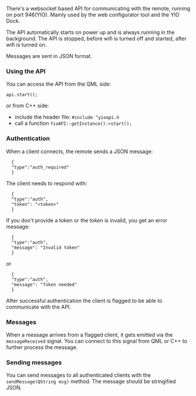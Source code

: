 There's a websocket based API for communicating with the remote, running on port 946(YIO). Mainly used by the web configurator tool and the YIO Dock. 

The API automatically starts on power up and is always running in the background. The API is stopped, before wifi is turned off and started, after wifi is turned on.

Messages are sent in JSON format.

### Using the API
You can access the API from the QML side:

`api.start();`


or from C++ side:
- include the header file:
`#include "yioapi.h`
- call a function 
`YioAPI::getInstance()->start();` 

### Authentication
When a client connects, the remote sends a JSON message:

      {
      "type":"auth_required"
      }

The client needs to respond with:

      {
      "type":"auth",
      "token": "<token>"
      }

If you don't provide a token or the token is invalid, you get an error message:

      {
      "type":"auth",
      "message": "Invalid token"
      }

or

      {
      "type":"auth",
      "message": "Token needed"
      }

After successful authentication the client is flagged to be able to communicate with the API.

### Messages
When a message arrives from a flagged client, it gets emitted via the `messageReceived` signal. You can connect to this signal from QML or C++ to further process the message.

### Sending messages
You can send messages to all authenticated clients with the `sendMessage(QString msg)` method. The message should be stringified JSON.

